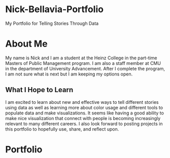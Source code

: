# Nick-Bellavia-Portfolio
My Portfolio for Telling Stories Through Data

# About Me
My name is Nick and I am a student at the Heinz College in the part-time Masters of Public Management program. I am also a staff member at CMU in the department of University Advancement. After I complete the program, I am not sure what is next but I am keeping my options open.

## What I Hope to Learn
I am excited to learn about new and effective ways to tell different stories using data as well as learning more about color usage and different tools to populate data and make visualizations. It seems like having a good ability to make nice visualization that connect with people is becoming increasingly relevant to many different careers. I also look forward to posting projects in this portfolio to hopefully use, share, and reflect upon.

# Portfolio

